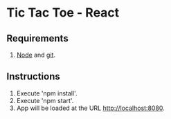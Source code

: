 # Tic Tac Toe - React

## Requirements

1. [Node](https://nodejs.org/es/download/) and [git](https://git-scm.com/downloads).


## Instructions

1. Execute 'npm install'.
2. Execute 'npm start'.
3. App will be loaded at the URL [http://localhost:8080](http://localhost:8080).